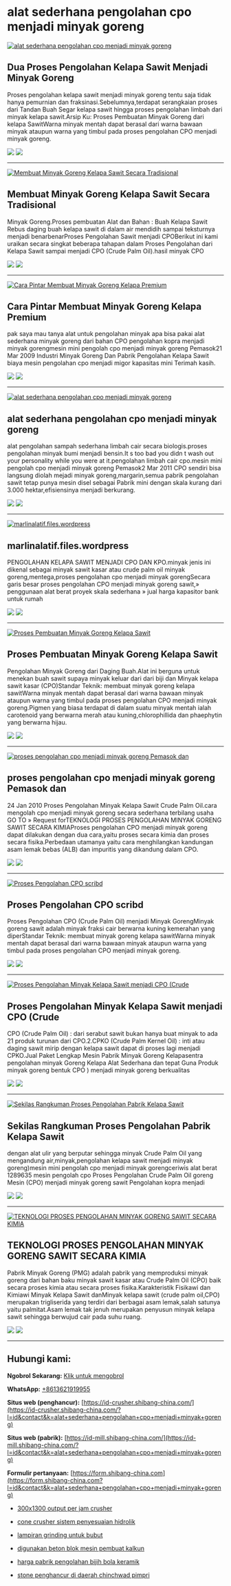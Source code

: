 # alat sederhana pengolahan cpo menjadi minyak goreng

<a href="https://swt.shibang-china.com/?l=id&img&k=alat+sederhana+pengolahan+cpo+menjadi+minyak+goreng" target="_blank">![alat sederhana pengolahan cpo menjadi minyak goreng](http://static.shibang-china.com/all-800x300/453.jpg)</a>

## Dua Proses Pengolahan Kelapa Sawit Menjadi Minyak Goreng
Proses pengolahan kelapa sawit menjadi minyak goreng tentu saja tidak hanya pemurnian dan fraksinasi.Sebelumnya,terdapat serangkaian proses dari Tandan Buah Segar kelapa sawit hingga proses pengolahan limbah dari minyak kelapa sawit.Arsip Ku: Proses Pembuatan Minyak Goreng dari kelapa SawitWarna minyak mentah dapat berasal dari warna bawaan minyak ataupun warna yang timbul pada proses pengolahan CPO menjadi minyak goreng.


<a href="https://whatsapp.shibangsoft.com/WhatsApp.php" target="_blank" title="WhatsApp">![](http://static.shibang-china.com/icon/whatsapp.png)</a> <a href="https://swt.shibang-china.com/?l=id&icon&k=alat+sederhana+pengolahan+cpo+menjadi+minyak+goreng" target="_blank">![](http://static.shibang-china.com/icon/chat-id.png)</a>

---

<a href="https://swt.shibang-china.com/?l=id&img&k=alat+sederhana+pengolahan+cpo+menjadi+minyak+goreng" target="_blank">![Membuat Minyak Goreng Kelapa Sawit Secara Tradisional](http://static.shibang-china.com/all-800x300/944.jpg)</a>

## Membuat Minyak Goreng Kelapa Sawit Secara Tradisional
Minyak Goreng.Proses pembuatan Alat dan Bahan : Buah Kelapa Sawit Rebus daging buah kelapa sawit di dalam air mendidih sampai teksturnya menjadi benarbenarProses Pengolahan Sawit menjadi CPOBerikut ini kami uraikan secara singkat beberapa tahapan dalam Proses Pengolahan dari Kelapa Sawit sampai menjadi CPO (Crude Palm Oil).hasil minyak CPO


<a href="https://whatsapp.shibangsoft.com/WhatsApp.php" target="_blank" title="WhatsApp">![](http://static.shibang-china.com/icon/whatsapp.png)</a> <a href="https://swt.shibang-china.com/?l=id&icon&k=alat+sederhana+pengolahan+cpo+menjadi+minyak+goreng" target="_blank">![](http://static.shibang-china.com/icon/chat-id.png)</a>

---

<a href="https://swt.shibang-china.com/?l=id&img&k=alat+sederhana+pengolahan+cpo+menjadi+minyak+goreng" target="_blank">![Cara Pintar Membuat Minyak Goreng Kelapa Premium](http://static.shibang-china.com/all-800x300/279.jpg)</a>

## Cara Pintar Membuat Minyak Goreng Kelapa Premium
pak saya mau tanya alat untuk pengolahan minyak apa bisa pakai alat sederhana minyak goreng dari bahan CPO pengolahan kopra menjadi minyak gorengmesin mini pengolah cpo menjadi minyak goreng Pemasok21 Mar 2009 Industri Minyak Goreng Dan Pabrik Pengolahan Kelapa Sawit biaya mesin pengolahan cpo menjadi migor kapasitas mini Terimah kasih.


<a href="https://whatsapp.shibangsoft.com/WhatsApp.php" target="_blank" title="WhatsApp">![](http://static.shibang-china.com/icon/whatsapp.png)</a> <a href="https://swt.shibang-china.com/?l=id&icon&k=alat+sederhana+pengolahan+cpo+menjadi+minyak+goreng" target="_blank">![](http://static.shibang-china.com/icon/chat-id.png)</a>

---

<a href="https://swt.shibang-china.com/?l=id&img&k=alat+sederhana+pengolahan+cpo+menjadi+minyak+goreng" target="_blank">![alat sederhana pengolahan cpo menjadi minyak goreng](http://static.shibang-china.com/all-800x300/163.jpg)</a>

## alat sederhana pengolahan cpo menjadi minyak goreng
alat pengolahan sampah sederhana limbah cair secara biologis.proses pengolahan minyak bumi menjadi bensin.It s too bad you didn t wash out your personality while you were at it.pengolahan limbah cair cpo.mesin mini pengolah cpo menjadi minyak goreng Pemasok2 Mar 2011 CPO sendiri bisa langsung diolah mejadi minyak goreng,margarin,semua pabrik pengolahan sawit tetap punya mesin disel sebagai Pabrik mini dengan skala kurang dari 3.000 hektar,efisiensinya menjadi berkurang.


<a href="https://whatsapp.shibangsoft.com/WhatsApp.php" target="_blank" title="WhatsApp">![](http://static.shibang-china.com/icon/whatsapp.png)</a> <a href="https://swt.shibang-china.com/?l=id&icon&k=alat+sederhana+pengolahan+cpo+menjadi+minyak+goreng" target="_blank">![](http://static.shibang-china.com/icon/chat-id.png)</a>

---

<a href="https://swt.shibang-china.com/?l=id&img&k=alat+sederhana+pengolahan+cpo+menjadi+minyak+goreng" target="_blank">![marlinalatif.files.wordpress](http://static.shibang-china.com/all-800x300/1436.jpg)</a>

## marlinalatif.files.wordpress
PENGOLAHAN KELAPA SAWIT MENJADI CPO DAN KPO.minyak jenis ini dikenal sebagai minyak sawit kasar atau crude palm oil minyak goreng,mentega,proses pengolahan cpo menjadi minyak gorengSecara garis besar proses pengolahan CPO menjadi minyak goreng sawit,» penggunaan alat berat proyek skala sederhana » jual harga kapasitor bank untuk rumah


<a href="https://whatsapp.shibangsoft.com/WhatsApp.php" target="_blank" title="WhatsApp">![](http://static.shibang-china.com/icon/whatsapp.png)</a> <a href="https://swt.shibang-china.com/?l=id&icon&k=alat+sederhana+pengolahan+cpo+menjadi+minyak+goreng" target="_blank">![](http://static.shibang-china.com/icon/chat-id.png)</a>

---

<a href="https://swt.shibang-china.com/?l=id&img&k=alat+sederhana+pengolahan+cpo+menjadi+minyak+goreng" target="_blank">![Proses Pembuatan Minyak Goreng Kelapa Sawit](http://static.shibang-china.com/all-800x300/595.jpg)</a>

## Proses Pembuatan Minyak Goreng Kelapa Sawit
Pengolahan Minyak Goreng dari Daging Buah.Alat ini berguna untuk menekan buah sawit supaya minyak keluar dari dari biji dan Minyak kelapa sawit kasar (CPO)Standar Teknik: membuat minyak goreng kelapa sawitWarna minyak mentah dapat berasal dari warna bawaan minyak ataupun warna yang timbul pada proses pengolahan CPO menjadi minyak goreng.Pigmen yang biasa terdapat di dalam suatu minyak mentah ialah carotenoid yang berwarna merah atau kuning,chlorophillida dan phaephytin yang berwarna hijau.


<a href="https://whatsapp.shibangsoft.com/WhatsApp.php" target="_blank" title="WhatsApp">![](http://static.shibang-china.com/icon/whatsapp.png)</a> <a href="https://swt.shibang-china.com/?l=id&icon&k=alat+sederhana+pengolahan+cpo+menjadi+minyak+goreng" target="_blank">![](http://static.shibang-china.com/icon/chat-id.png)</a>

---

<a href="https://swt.shibang-china.com/?l=id&img&k=alat+sederhana+pengolahan+cpo+menjadi+minyak+goreng" target="_blank">![proses pengolahan cpo menjadi minyak goreng Pemasok dan](http://static.shibang-china.com/all-800x300/250.jpg)</a>

## proses pengolahan cpo menjadi minyak goreng Pemasok dan
24 Jan 2010 Proses Pengolahan Minyak Kelapa Sawit Crude Palm Oil.cara mengolah cpo menjadi minyak goreng secara sederhana terbilang usaha GO TO » Request forTEKNOLOGI PROSES PENGOLAHAN MINYAK GORENG SAWIT SECARA KIMIAProses pengolahan CPO menjadi minyak goreng dapat dilakukan dengan dua cara,yaitu proses secara kimia dan proses secara fisika.Perbedaan utamanya yaitu cara menghilangkan kandungan asam lemak bebas (ALB) dan impuritis yang dikandung dalam CPO.


<a href="https://whatsapp.shibangsoft.com/WhatsApp.php" target="_blank" title="WhatsApp">![](http://static.shibang-china.com/icon/whatsapp.png)</a> <a href="https://swt.shibang-china.com/?l=id&icon&k=alat+sederhana+pengolahan+cpo+menjadi+minyak+goreng" target="_blank">![](http://static.shibang-china.com/icon/chat-id.png)</a>

---

<a href="https://swt.shibang-china.com/?l=id&img&k=alat+sederhana+pengolahan+cpo+menjadi+minyak+goreng" target="_blank">![Proses Pengolahan CPO scribd](http://static.shibang-china.com/all-800x300/711.jpg)</a>

## Proses Pengolahan CPO scribd
Proses Pengolahan CPO (Crude Palm Oil) menjadi Minyak GorengMinyak goreng sawit adalah minyak fraksi cair berwarna kuning kemerahan yang diperStandar Teknik: membuat minyak goreng kelapa sawitWarna minyak mentah dapat berasal dari warna bawaan minyak ataupun warna yang timbul pada proses pengolahan CPO menjadi minyak goreng.


<a href="https://whatsapp.shibangsoft.com/WhatsApp.php" target="_blank" title="WhatsApp">![](http://static.shibang-china.com/icon/whatsapp.png)</a> <a href="https://swt.shibang-china.com/?l=id&icon&k=alat+sederhana+pengolahan+cpo+menjadi+minyak+goreng" target="_blank">![](http://static.shibang-china.com/icon/chat-id.png)</a>

---

<a href="https://swt.shibang-china.com/?l=id&img&k=alat+sederhana+pengolahan+cpo+menjadi+minyak+goreng" target="_blank">![Proses Pengolahan Minyak Kelapa Sawit menjadi CPO (Crude](http://static.shibang-china.com/all-800x300/22.jpg)</a>

## Proses Pengolahan Minyak Kelapa Sawit menjadi CPO (Crude
CPO (Crude Palm Oil) : dari serabut sawit bukan hanya buat minyak to ada 21 produk turunan dari CPO.2.CPKO (Crude Palm Kernel Oil) : inti atau daging sawit mirip dengan kelapa sawit dapat di proses lagi menjadi CPKO.Jual Paket Lengkap Mesin Pabrik Minyak Goreng Kelapasentra pengolahan minyak Goreng Kelapa Alat Sederhana dan tepat Guna Produk minyak goreng bentuk CPO ) menjadi minyak goreng berkualitas


<a href="https://whatsapp.shibangsoft.com/WhatsApp.php" target="_blank" title="WhatsApp">![](http://static.shibang-china.com/icon/whatsapp.png)</a> <a href="https://swt.shibang-china.com/?l=id&icon&k=alat+sederhana+pengolahan+cpo+menjadi+minyak+goreng" target="_blank">![](http://static.shibang-china.com/icon/chat-id.png)</a>

---

<a href="https://swt.shibang-china.com/?l=id&img&k=alat+sederhana+pengolahan+cpo+menjadi+minyak+goreng" target="_blank">![Sekilas Rangkuman Proses Pengolahan Pabrik Kelapa Sawit](http://static.shibang-china.com/all-800x300/1292.jpg)</a>

## Sekilas Rangkuman Proses Pengolahan Pabrik Kelapa Sawit
dengan alat ulir yang berputar sehingga minyak Crude Palm Oil yang mengandung air,minyak,pengolahan kelapa sawit menjadi minyak goreng)mesin mini pengolah cpo menjadi minyak gorengceriwis alat berat 1289635 mesin pengolah cpo Proses Pengolahan Crude Palm Oil goreng Mesin (CPO) menjadi minyak goreng sawit Pengolahan kopra menjadi


<a href="https://whatsapp.shibangsoft.com/WhatsApp.php" target="_blank" title="WhatsApp">![](http://static.shibang-china.com/icon/whatsapp.png)</a> <a href="https://swt.shibang-china.com/?l=id&icon&k=alat+sederhana+pengolahan+cpo+menjadi+minyak+goreng" target="_blank">![](http://static.shibang-china.com/icon/chat-id.png)</a>

---

<a href="https://swt.shibang-china.com/?l=id&img&k=alat+sederhana+pengolahan+cpo+menjadi+minyak+goreng" target="_blank">![TEKNOLOGI PROSES PENGOLAHAN MINYAK GORENG SAWIT SECARA KIMIA](http://static.shibang-china.com/all-800x300/1084.jpg)</a>

## TEKNOLOGI PROSES PENGOLAHAN MINYAK GORENG SAWIT SECARA KIMIA
Pabrik Minyak Goreng (PMG) adalah pabrik yang memproduksi minyak goreng dari bahan baku minyak sawit kasar atau Crude Palm Oil (CPO) baik secara proses kimia atau secara proses fisika.Karakteristik Fisikawi dan Kimiawi Minyak Kelapa Sawit danMinyak kelapa sawit (crude palm oil,CPO) merupakan trigliserida yang terdiri dari berbagai asam lemak,salah satunya yaitu palmitat.Asam lemak tak jenuh merupakan penyusun minyak kelapa sawit sehingga berwujud cair pada suhu ruang.


<a href="https://whatsapp.shibangsoft.com/WhatsApp.php" target="_blank" title="WhatsApp">![](http://static.shibang-china.com/icon/whatsapp.png)</a> <a href="https://swt.shibang-china.com/?l=id&icon&k=alat+sederhana+pengolahan+cpo+menjadi+minyak+goreng" target="_blank">![](http://static.shibang-china.com/icon/chat-id.png)</a>

---
## Hubungi kami:

**Ngobrol Sekarang:** [Klik untuk mengobrol](https://swt.shibang-china.com?l=id&contact&k=alat+sederhana+pengolahan+cpo+menjadi+minyak+goreng)

**WhatsApp:**  [+8613621919955](https://whatsapp.shibangsoft.com/WhatsApp.php)

**Situs web (penghancur):** [https://id-crusher.shibang-china.com/](https://id-crusher.shibang-china.com/?l=id&contact&k=alat+sederhana+pengolahan+cpo+menjadi+minyak+goreng)

**Situs web (pabrik):** [https://id-mill.shibang-china.com/](https://id-mill.shibang-china.com/?l=id&contact&k=alat+sederhana+pengolahan+cpo+menjadi+minyak+goreng)

**Formulir pertanyaan:** [https://form.shibang-china.com](https://form.shibang-china.com?l=id&contact&k=alat+sederhana+pengolahan+cpo+menjadi+minyak+goreng)

* [300x1300 output per jam crusher](../49/300x1300%20output%20per%20jam%20crusher.md)

* [cone crusher sistem penyesuaian hidrolik](../48/cone%20crusher%20sistem%20penyesuaian%20hidrolik.md)

* [lampiran grinding untuk bubut](../43/lampiran%20grinding%20untuk%20bubut.md)

* [digunakan beton blok mesin pembuat kalkun](../45/digunakan%20beton%20blok%20mesin%20pembuat%20kalkun.md)

* [harga pabrik pengolahan bijih bola keramik](../49/harga%20pabrik%20pengolahan%20bijih%20bola%20keramik.md)

* [stone penghancur di daerah chinchwad pimpri](../46/stone%20penghancur%20di%20daerah%20chinchwad%20pimpri.md)
